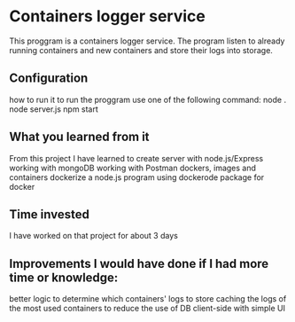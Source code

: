 # Containers logger service
This proggram is a containers logger service. 
The program listen to already running containers and new containers
and store their logs into storage. 

## Configuration
how to run it
to run the proggram use one of the following command:
node . 
node server.js 
npm start

## What you learned from it
From this project I have learned to 
create server with node.js/Express
working with mongoDB
working with Postman
dockers, images and containers
dockerize a node.js program
using dockerode package for docker

## Time invested
I have worked on that project for about 3 days

## Improvements I would have done if I had more time or knowledge:
better logic to determine which containers' logs to store 
caching the logs of the most used containers to reduce the use of DB
client-side with simple UI